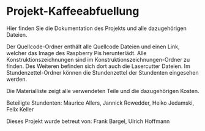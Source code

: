 # Projekt-Kaffeeabfuellung
Hier finden Sie die Dokumentation des Projekts und alle dazugehörigen Dateien. 

Der Quellcode-Ordner enthält alle Quellcode Dateien und einen Link, welcher das Image des Raspberry Pis herunterlädt.
Alle Konstruktionszeichnungen sind im Konstruktionszeichnungen-Ordner zu finden. Des Weiteren befinden sich dort auch die Lasercutter Dateien.
Im Stundenzettel-Ordner können die Stundenzettel der Stundenten eingesehen werden.

Die Materialliste zeigt alle verwendeten Teile und die dazugehörigen Kosten.

Beteiligte Stundenten:              Maurice Allers, Jannick Rowedder, Heiko Jedamski, Felix Keller

Dieses Projekt wurde betreut von:   Frank Bargel, Ulrich Hoffmann

